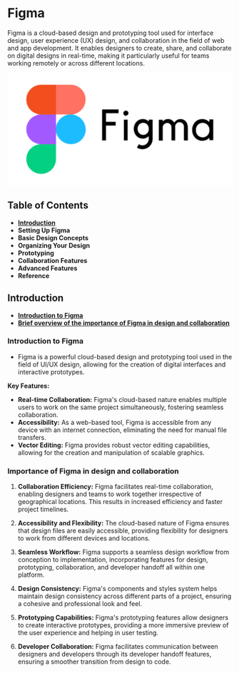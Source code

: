 # Figma

Figma is a cloud-based design and prototyping tool used for interface design, user experience (UX) design, and collaboration in the field of web and app development. It enables designers to create, share, and collaborate on digital designs in real-time, making it particularly useful for teams working remotely or across different locations.

![image](image/coverimage.png)

## Table of Contents

* [**Introduction**](#introduction)
* **Setting Up Figma**
* **Basic Design Concepts**
* **Organizing Your Design**
* **Prototyping**
* **Collaboration Features**
* **Advanced Features**
* **Reference**

## **Introduction**

* [**Introduction to Figma**](#introduction-to-figma)
* [**Brief overview of the importance of Figma in design and collaboration**](#brief-overview-of-the-importance-of-figma-in-design-and-collaboration)

### **Introduction to Figma**

* Figma is a powerful cloud-based design and prototyping tool used in the field of UI/UX design, allowing for the creation of digital interfaces and interactive prototypes.

**Key Features:**

* **Real-time Collaboration:** Figma's cloud-based nature enables multiple users to work on the same project simultaneously, fostering seamless collaboration.
* **Accessibility:** As a web-based tool, Figma is accessible from any device with an internet connection, eliminating the need for manual file transfers.
* **Vector Editing:** Figma provides robust vector editing capabilities, allowing for the creation and manipulation of scalable graphics.

### **Importance of Figma in design and collaboration**

1. **Collaboration Efficiency:** Figma facilitates real-time collaboration, enabling designers and teams to work together irrespective of geographical locations. This results in increased efficiency and faster project timelines.

2. **Accessibility and Flexibility:** The cloud-based nature of Figma ensures that design files are easily accessible, providing flexibility for designers to work from different devices and locations.

3. **Seamless Workflow:** Figma supports a seamless design workflow from conception to implementation, incorporating features for design, prototyping, collaboration, and developer handoff all within one platform.

4. **Design Consistency:** Figma's components and styles system helps maintain design consistency across different parts of a project, ensuring a cohesive and professional look and feel.

5. **Prototyping Capabilities:** Figma's prototyping features allow designers to create interactive prototypes, providing a more immersive preview of the user experience and helping in user testing.

6. **Developer Collaboration:** Figma facilitates communication between designers and developers through its developer handoff features, ensuring a smoother transition from design to code.
